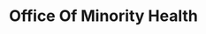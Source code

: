 ---
# This topic lives at
# https://digital.gov/topics/office-of-minority-health

# Topic Title
title: "Office Of Minority Health"

# description — keep it short and clear
# summary: ""

# Weight
weight: 1

# For more information on managing topics,
# see https://github.com/GSA/digitalgov.gov/wiki/topics
---